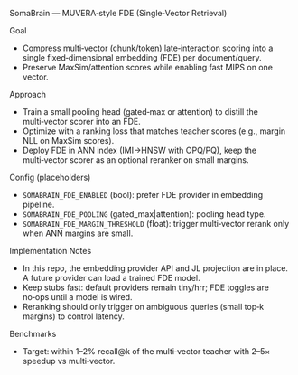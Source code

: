 SomaBrain — MUVERA‑style FDE (Single‑Vector Retrieval)

Goal
- Compress multi‑vector (chunk/token) late‑interaction scoring into a single fixed‑dimensional embedding (FDE) per document/query.
- Preserve MaxSim/attention scores while enabling fast MIPS on one vector.

Approach
- Train a small pooling head (gated‑max or attention) to distill the multi‑vector scorer into an FDE.
- Optimize with a ranking loss that matches teacher scores (e.g., margin NLL on MaxSim scores).
- Deploy FDE in ANN index (IMI→HNSW with OPQ/PQ), keep the multi‑vector scorer as an optional reranker on small margins.

Config (placeholders)
- `SOMABRAIN_FDE_ENABLED` (bool): prefer FDE provider in embedding pipeline.
- `SOMABRAIN_FDE_POOLING` (gated_max|attention): pooling head type.
- `SOMABRAIN_FDE_MARGIN_THRESHOLD` (float): trigger multi‑vector rerank only when ANN margins are small.

Implementation Notes
- In this repo, the embedding provider API and JL projection are in place. A future provider can load a trained FDE model.
- Keep stubs fast: default providers remain tiny/hrr; FDE toggles are no‑ops until a model is wired.
- Reranking should only trigger on ambiguous queries (small top‑k margins) to control latency.

Benchmarks
- Target: within 1–2% recall@k of the multi‑vector teacher with 2–5× speedup vs multi‑vector.


